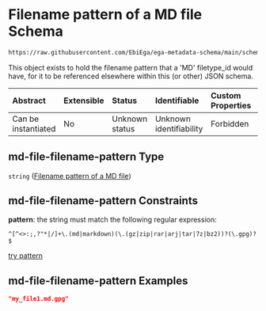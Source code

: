 # Filename pattern of a MD file Schema

```txt
https://raw.githubusercontent.com/EbiEga/ega-metadata-schema/main/schemas/EGA.common-definitions.json#/definitions/md-file-filename-pattern
```

This object exists to hold the filename pattern that a 'MD' filetype\_id would have, for it to be referenced elsewhere within this (or other) JSON schema.

| Abstract            | Extensible | Status         | Identifiable            | Custom Properties | Additional Properties | Access Restrictions | Defined In                                                                                           |
| :------------------ | :--------- | :------------- | :---------------------- | :---------------- | :-------------------- | :------------------ | :--------------------------------------------------------------------------------------------------- |
| Can be instantiated | No         | Unknown status | Unknown identifiability | Forbidden         | Allowed               | none                | [EGA.common-definitions.json\*](../../../schemas/EGA.common-definitions.json "open original schema") |

## md-file-filename-pattern Type

`string` ([Filename pattern of a MD file](ega-12-definitions-filename-pattern-of-a-md-file.md))

## md-file-filename-pattern Constraints

**pattern**: the string must match the following regular expression:&#x20;

```regexp
^[^<>:;,?"*|/]+\.(md|markdown)(\.(gz|zip|rar|arj|tar|7z|bz2))?(\.gpg)?$
```

[try pattern](https://regexr.com/?expression=%5E%5B%5E%3C%3E%3A%3B%2C%3F%22*%7C%2F%5D%2B%5C.\(md%7Cmarkdown\)\(%5C.\(gz%7Czip%7Crar%7Carj%7Ctar%7C7z%7Cbz2\)\)%3F\(%5C.gpg\)%3F%24 "try regular expression with regexr.com")

## md-file-filename-pattern Examples

```json
"my_file1.md.gpg"
```
